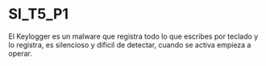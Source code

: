 # SI_T5_P1
El Keylogger es un malware que registra todo lo que escribes por teclado y lo registra, es silencioso y dificil de detectar, cuando se activa empieza a operar.
